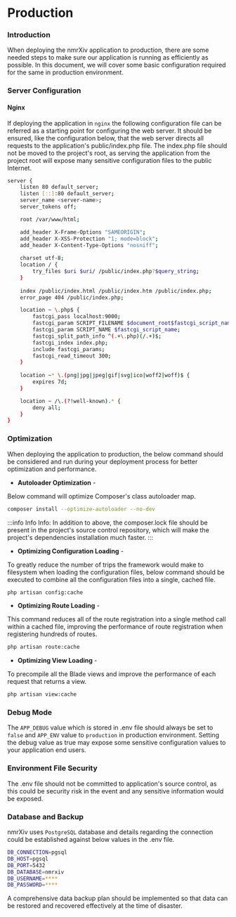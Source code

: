 # Production

### Introduction

When deploying the nmrXiv application to production, there are some needed steps to make sure our application is running as efficiently as possible. In this document, we will cover some basic configuration required for the same in production environment.

### Server Configuration

#### Nginx

If deploying the application in `nginx` the following configuration file can be referred as a starting point for configuring the web server.
It should be ensured, like the configuration below, that the web server directs all requests to the application's public/index.php file. The index.php file should not be moved to the project's root, as serving the application from the project root will expose many sensitive configuration files to the public Internet.

```bash
server {
    listen 80 default_server;
    listen [::]:80 default_server;
    server_name <server-name>;
    server_tokens off;

    root /var/www/html;

    add_header X-Frame-Options "SAMEORIGIN";
    add_header X-XSS-Protection "1; mode=block";
    add_header X-Content-Type-Options "nosniff";
    
    charset utf-8;
    location / {
        try_files $uri $uri/ /public/index.php?$query_string;
    }
    
    index /public/index.html /public/index.htm /public/index.php;
    error_page 404 /public/index.php;

    location ~ \.php$ {
        fastcgi_pass localhost:9000;
        fastcgi_param SCRIPT_FILENAME $document_root$fastcgi_script_name;
        fastcgi_param SCRIPT_NAME $fastcgi_script_name;
        fastcgi_split_path_info ^(.+\.php)(/.+)$;
        fastcgi_index index.php;
        include fastcgi_params;
        fastcgi_read_timeout 300;
    }
    
    location ~* \.(png|jpg|jpeg|gif|svg|ico|woff2|woff)$ {
        expires 7d;
    }

    location ~ /\.(?!well-known).* {
        deny all;
    }
}
```

### Optimization

When deploying the application to production, the below command should be considered and run during your deployment process for better optimization and performance.

- <b>Autoloader Optimization</b> -

Below command will optimize Composer's class autoloader map.

```bash
composer install --optimize-autoloader --no-dev
```

:::info Info
Info: In addition to above, the composer.lock file should be present in the project's source control repository, which will make the project's dependencies installation much faster.
:::

- <b>Optimizing Configuration Loading</b> -

To greatly reduce the number of trips the framework would make to filesystem when loading the configuration files, below command should be executed to combine all the configuration files into a single, cached file.

```bash
php artisan config:cache
```

- <b>Optimizing Route Loading</b> -

This command reduces all of the route registration into a single method call within a cached file, improving the performance of route registration when registering hundreds of routes.

```bash
php artisan route:cache
```

- <b>Optimizing View Loading</b> -

To precompile all the Blade views and improve the performance of each request that returns a view.

```bash
php artisan view:cache
```

### Debug Mode

The `APP_DEBUG` value which is stored in .env file should always be set to `false` and `APP_ENV` value to `production` in production environment. Setting the debug value as true may expose some sensitive configuration values to your application end users.

### Environment File Security

The .env file should not be committed to application's source control, as this could be security risk in the event and any sensitive information would be exposed.

### Database and Backup

nmrXiv uses `PostgreSQL` database and details regarding the connection could be established against below values in the .env file.

```bash
DB_CONNECTION=pgsql
DB_HOST=pgsql
DB_PORT=5432
DB_DATABASE=nmrxiv
DB_USERNAME=****
DB_PASSWORD=****
```

A comprehensive data backup plan should be implemented so that data can be restored and recovered effectively at the time of disaster.
